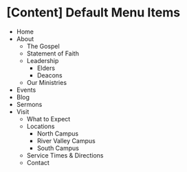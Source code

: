# [Content] Default Menu Items

- Home
- About
  - The Gospel
  - Statement of Faith
  - Leadership
    - Elders
    - Deacons
  - Our Ministries
- Events
- Blog
- Sermons
- Visit
  - What to Expect
  - Locations
    - North Campus
    - River Valley Campus
    - South Campus
  - Service Times & Directions
  - Contact